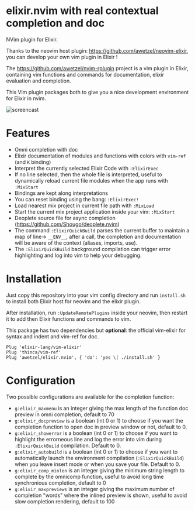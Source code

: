 # elixir.nvim with real contextual completion and doc

NVim plugin for Elixir.

Thanks to the neovim host plugin: https://github.com/awetzel/neovim-elixir,
you can develop your own vim plugin in Elixir !

The https://github.com/awetzel/nvim-rplugin project is a vim plugin in Elixir,
containing vim functions and commands for documentation, elixir evaluation and completion.

This Vim plugin packages both to give you a nice development environment for Elixir in nvim.

![screencast](screencast.gif)

# Features

- Omni completion with doc
- Elixir documentation of modules and functions with colors with `vim-ref` (and `K` binding)
- Interpret the currently selected Elixir Code with `:ElixirExec`
- If no line selected, then the whole file is interpreted, useful to dynamically reload current file modules when the app runs with `:MixStart`
- Bindings are kept along interpretations
- You can reset binding using the bang: `:ElixirExec!`
- Load nearest mix project in current file path with `:MixLoad`
- Start the current mix project application inside your vim: `:MixStart`
- Deoplete source file for async completion (https://github.com/Shougo/deoplete.nvim)
- The command `:ElixirQuickBuild` parses the current buffer to
  maintain a map of line-> `__ENV__`, after a call, the completion and documentation 
  will be aware of the context (aliases, imports, use).
- The `:ElixirQuickBuild` background compilation can trigger error
  highlighting and log into vim to help your debugging.

# Installation

Just copy this repository into your vim config directory and run `install.sh`
to install both Elixir host for neovim and the elixir plugin.

After installation, run `:UpdateRemotePlugins` inside your neovim, then restart
it to add then Elixir functions and commands to vim.

This package has two dependencies but **optional**: the official vim-elixir for
syntax and indent and vim-ref for doc.

```vim
Plug 'elixir-lang/vim-elixir'
Plug 'thinca/vim-ref'
Plug 'awetzel/elixir.nvim', { 'do': 'yes \| ./install.sh' }
```

# Configuration

Two possible configurations are available for the completion function:

- `g:elixir_maxmenu` is an integer giving the max length of the function doc
  preview in omni completion, default to 70
- `g:elixir_docpreview` is a boolean (int 0 or 1) to choose if you
  want the completion function to open doc in preview window or not,
  default to 0.
- `g:elixir_showerror` is a boolean (int 0 or 1) to choose if you
  want to highlight the errorneous line and log the error into vim
  during `:ElixirQuickBuild` compilation. Default to 0.
- `g:elixir_autobuild` is a boolean (int 0 or 1) to choose if you
  want to automatically launch the environment compilation (`:ElixirQuickBuild`)
  when you leave insert mode or when you save your file. Default to 0.
- `g:elixir_comp_minlen` is an integer giving the minimum string
  length to complete by the omnicomp function, useful to avoid long
  time synchronious completion, default to 0
- `g:elixir_maxpreviews` is an integer giving the maximum number of
  completion "words" where the inlined preview is shown, useful to
  avoid slow completion rendering, default to 100
